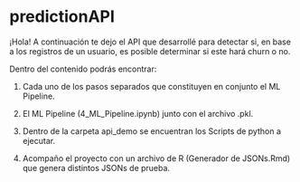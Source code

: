 # predictionAPI
¡Hola! A continuación te dejo el API que desarrollé para detectar si, en base a los registros de un usuario, es posible determinar si este hará churn o no.

Dentro del contenido podrás encontrar:

1. Cada uno de los pasos separados que constituyen en conjunto el ML Pipeline.

2. El ML Pipeline (4_ML_Pipeline.ipynb) junto con el archivo .pkl.

3. Dentro de la carpeta api_demo se encuentran los Scripts de python a ejecutar.

4. Acompaño el proyecto con un archivo de R (Generador de JSONs.Rmd) que genera distintos JSONs de prueba.
